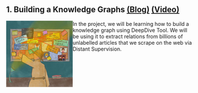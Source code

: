 ## 1. Building a Knowledge Graphs <a href="https://towardsdatascience.com/deep-learning-approaches-to-understand-human-reasoning-46f1805d454d" style="font-size:21px">(Blog)</a>  <a href="https://www.youtube.com/watch?v=Np768VAe_7I" style="font-size:21px">(Video)</a> 
<img align="left" width="180" height="180" src="img/1_knowledge_graphs.jpeg">  
In the project, we will be learning how to build a knowledge graph using DeepDive Tool. We will be using it to extract relations from billions of unlabelled articles that we scrape on the web via Distant Supervision.   
  
